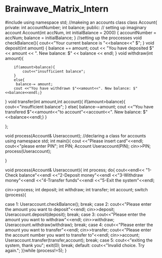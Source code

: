 # Brainwave_Matrix_Intern
#include <iostream>
using namespace std;
//makeing an accounts class
class Account{
    private:
int accountNumber;
int balance;
public:
// setting up imaginary account
  Account(int accNum, int initialBalance = 2000) {
        accountNumber = accNum;
        balance = initialBalance;
    }
    //setting up the proccesses
void checkBalance(){
cout<<"Your current balance is "<<balance<<" $";
}
void deposit(int amount) {
        balance += amount;
        cout << "You have deposited $" << amount << ". New balance: $" << balance << endl;
    }
void withdraw(int amount){

        if(amount>balance){
            cout<<"insufficient balance";
        }
        else{
         balance-= amount;
        cout <<"You have withdrawn $"<<amount<<". New balance: $"<<balance<<endl;}
}
void transfer(int amount,int account){
     if(amount>balance){
            cout<<"insufficient balance";
        }
        else{
        balance-=amount;
        cout <<"You have transfered $"<<amount<<"to account"<<account<<". New balance: $"<<balance<<endl;}
}


};

void process(Account& Useraccount);
//declaring a class for accounts
using namespace std;
int main(){
cout <<"Please insert card"<<endl;
cout<<"please enter PIN";
int PIN;
Account Useraccount(PIN);
cin>>PIN;
process(Useraccount);


}


void process(Account& Useraccount){
    int process;
 do{
cout<<endl<<
   "1-Check balance"<<endl
<<"2-Deposit money"<<endl
<<"3-Withdraw money"<<endl
<<"4-Transfer funds"<<endl
<<"5-Exit the system"<<endl;

cin>>process;
int deposit;
int withdraw;
int transfer;
int account;
    switch (process){

case 1: Useraccount.checkBalance();
        break;
case 2: cout<<"Please enter the amount you want to deposit"<<endl;
        cin>>deposit;
        Useraccount.deposit(deposit);
break;
case 3: cout<<"Please enter the amount you want to withdraw"<<endl;
        cin>>withdraw;
        Useraccount.withdraw(withdraw);
        break;
case 4: cout<<"Please enter the amount you want to transfer"<<endl;
        cin>>transfer;
        cout<<"Please enter the account number you want to transfer to"<<endl;
        cin>>account;
        Useraccount.transfer(transfer,account);
        break;
case 5:
    cout<<"exiting the system, thank you";
    exit(0);
break;
default: cout<<"Invalid choice. Try again.";
}}while (process!=5);
}

